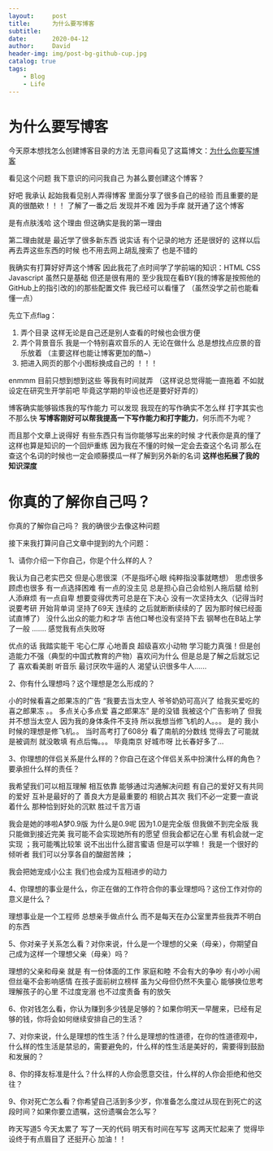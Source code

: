 ```yaml
---
layout:     post
title:      为什么要写博客
subtitle:   
date:       2020-04-12
author:     David
header-img: img/post-bg-github-cup.jpg
catalog: true
tags:
    - Blog
    - Life 
---
```



# 为什么要写博客

今天原本想找怎么创建博客目录的方法 无意间看见了这篇博文：[为什么你要写博客](https://zhuanlan.zhihu.com/p/19743861?columnSlug=cnfeat)

看见这个问题 我下意识的问问我自己 为甚么要创建这个博客？

好吧 我承认 起始我看见别人弄得博客 里面分享了很多自己的经验 而且重要的是  真的很酷欸！！！  了解了一番之后 发现并不难 因为手痒  就开通了这个博客

是有点肤浅哈 这个理由 但这确实是我的第一理由 

第二理由就是 最近学了很多新东西 说实话 有个记录的地方 还是很好的 这样以后再去弄这些东西的时候 也不用去网上胡乱搜索了  也是不错的

我确实有打算好好弄这个博客 因此我花了点时间学了学前端的知识：HTML CSS Javascript 
虽然只是基础 但还是很有用的 至少我现在看BY(我的博客是按照他的GitHub上的指引改的)的那些配置文件
我已经可以看懂了 （虽然没学之前也能看懂一点）

先立下点flag：

1. 弄个目录  这样无论是自己还是别人查看的时候也会很方便
2. 弄个背景音乐  我是一个特别喜欢音乐的人 无论在做什么 总是想找点应景的音乐放着 （主要这样也能让博客更加的酷~）
3. 把进入网页的那个小图标换成自己的 ！！！

enmmm  目前只想到想到这些 等我有时间就弄  （这样说总觉得能一直拖着 不如就设定在研究生开学前吧 毕竟这学期的毕设也还是要好好弄的）

博客确实能够锻炼我的写作能力 可以发现 我现在的写作确实不怎么样 打字其实也不那么快 
**写博客刚好可以帮我提高一下写作能力和打字能力**，何乐而不为呢？

而且那个文章上说得好 有些东西只有当你能够写出来的时候 才代表你是真的懂了 这样也算是知识的一个回炉重练 因为我在不懂的时候一定会去查这个名词 那么在查这个名词的时候也一定会顺藤摸瓜一样了解到另外新的名词 **这样也拓展了我的知识深度**

# 你真的了解你自己吗？

你真的了解你自己吗？ 我的确很少去像这种问题 



接下来我打算问自己文章中提到的九个问题：

1、请你介绍一下你自己，你是个什么样的人？

我认为自己老实巴交 但是心思很深（不是指坏心眼 纯粹指没事就瞎想） 思虑很多 顾虑也很多 有一点选择困难 有一点的没主见 总是担心自己会给别人拖后腿 给别人添麻烦 有一点自卑 想要变得优秀可总是在下决心 没有一次坚持太久（记得当时说要考研 开始背单词 坚持了69天 连续的  之后就断断续续的了 因为那时候已经面试直博了） 没什么出众的能力和才华  吉他口琴也没有坚持下去 钢琴也在B站上学了一般 ....... 感觉我有点失败呀

优点的话 我踏实能干 宅心仁厚 心地善良 超级喜欢小动物 学习能力真强！但是创造能力不强（典型的中国式教育的产物）喜欢问为什么 但是总是了解之后就忘记了 喜欢看美剧 听音乐 最讨厌吹牛逼的人 渴望认识很多牛人......

2、你有什么理想吗？这个理想是怎么形成的？

小的时候看喜之郎果冻的广告 “我要去当太空人 爷爷奶奶可高兴了 给我买爱吃的喜之郎果冻  。。 多点关心多点爱 喜之郎果冻” 是的没错 我被这个广告影响了 但我并不想当太空人 因为我的身体条件不支持 所以我想当修飞机的人。。。  是的 我小时候的理想是修飞机。。
当时高考打了608分 看了南航的分数线 觉得去了可能就是被调剂 就没敢填  有点后悔。。。 毕竟南京 好城市呀  比长春好多了...

3、你理想的伴侣关系是什么样的？你自己在这个伴侣关系中扮演什么样的角色？要承担什么样的责任？

我希望我们可以相互理解 相互依靠 能够通过沟通解决问题 有自己的爱好又有共同的爱好 互补是最好的了 善良大方是最重要的 相貌占其次 我们不必一定要一直说着什么 那种恰到好处的沉默 胜过千言万语

我会是她的哆啦A梦0.9版 为什么是0.9呢  因为1.0是完全版 但我做不到完全版 我只能做到接近完美  我可能不会实现她所有的愿望 但我会都记在心里 有机会就一定实现 ；我可能嘴比较笨 说不出出什么甜言蜜语 但是可以学嘛！ 我是一个很好的倾听者 我们可以分享各自的酸甜苦辣 ；

我会把她宠成小公主 我们也会成为互相进步的动力

4、你理想的事业是什么，你正在做的工作符合你的事业理想吗？这份工作对你的意义是什么？

理想事业是一个工程师  总想亲手做点什么 而不是每天在办公室里弄些我弄不明白的东西  

5、你对亲子关系怎么看？对你来说，什么是一个理想的父亲（母亲），你期望自己成为这样一个理想父亲（母亲）吗？

理想的父亲和母亲 就是  有一份体面的工作 家庭和睦 不会有大的争吵 有小吵小闹但丝毫不会影响感情  在孩子面前树立榜样 虽为父母但仍然不失童心 能够换位思考理解孩子的心里 不过度宠溺 也不过度责备 有的放矢 

6、你对钱怎么看，你认为赚到多少钱是足够的？如果你明天一早醒来，已经有足够的钱，你将会如何继续安排自己的生活？

7、对你来说，什么是理想的性生活？什么是理想的性道德，在你的性道德观中，什么样的性生活是禁忌的，需要避免的，什么样的性生活是美好的，需要得到鼓励和发展的？

8、你的择友标准是什么？什么样的人你会愿意交往，什么样的人你会拒绝和他交往？

9、你对死亡怎么看？你希望自己活到多少岁，你准备怎么度过从现在到死亡的这段时间？如果你要立遗嘱，这份遗嘱会怎么写？



昨天写道5 今天太累了 写了一天的代码 明天有时间在写写 这两天忙起来了 觉得毕设终于有点眉目了 还挺开心 加油！！